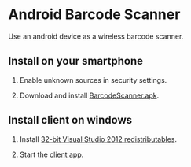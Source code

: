 Android Barcode Scanner
=======================

Use an android device as a wireless barcode scanner.

Install on your smartphone
--------------------------

 1. Enable unknown sources in security settings.

 2. Download and install [BarcodeScanner.apk](https://android-barcode-scanner.herokuapp.com/BarcodeScanner.apk).

Install client on windows
-------------------------

 1. Install [32-bit Visual Studio 2012 redistributables](https://android-barcode-scanner.herokuapp.com/vcredist.exe).

 2. Start the [client app](https://android-barcode-scanner.herokuapp.com/android-barcode-scanner-client.exe).
